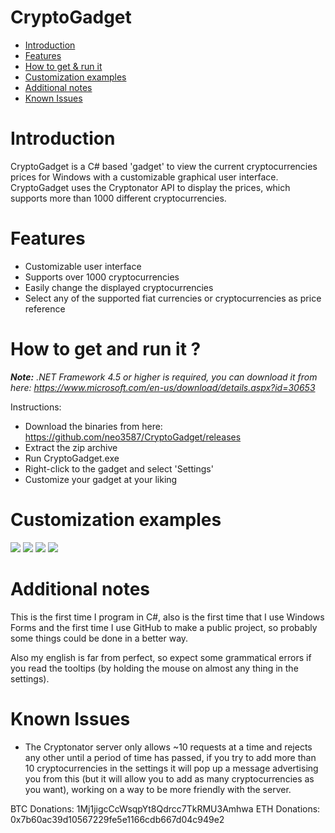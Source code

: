 # CryptoGadget

- [Introduction](#introduction)
- [Features](#features)
- [How to get & run it](#get_run)
- [Customization examples](#examples)
- [Additional notes](#notes)
- [Known Issues](#notes)

# <a name ="introduction"></a> Introduction

CryptoGadget is a C# based 'gadget' to view the current cryptocurrencies prices for Windows with a customizable graphical user interface. CryptoGadget uses the Cryptonator API to display the prices, which supports more than 1000 different cryptocurrencies.

# <a name="features"></a> Features

- Customizable user interface
- Supports over 1000 cryptocurrencies
- Easily change the displayed cryptocurrencies
- Select any of the supported fiat currencies or cryptocurrencies as price reference

# <a name="get_run"></a> How to get and run it ?

<i>**Note:** .NET Framework 4.5 or higher is required, you can download it from here: https://www.microsoft.com/en-us/download/details.aspx?id=30653</i>

Instructions: 
- Download the binaries from here: https://github.com/neo3587/CryptoGadget/releases
- Extract the zip archive
- Run CryptoGadget.exe
- Right-click to the gadget and select 'Settings'
- Customize your gadget at your liking

# <a name="examples"></a> Customization examples

<img src="http://i.imgur.com/VhZ2AQE.png" /> <img src="http://i.imgur.com/3aOcagn.png" /> <img src="http://i.imgur.com/wfKx5BU.png" /> <img src="http://i.imgur.com/tPJX8ic.png" />

# <a name="notes"></a> Additional notes

This is the first time I program in C#, also is the first time that I use Windows Forms and the first time I use GitHub to make a public project, so probably some things could be done in a better way.

Also my english is far from perfect, so expect some grammatical errors if you read the tooltips (by holding the mouse on almost any thing in the settings).

# <a name="issues"></a> Known Issues

- The Cryptonator server only allows ~10 requests at a time and rejects any other until a period of time has passed, if you try to add more than 10 cryptocurrencies in the settings it will pop up a message advertising you from this (but it will allow you to add as many cryptocurrencies as you want), working on a way to be more friendly with the server. 


BTC Donations: 1Mj1jigcCcWsqpYt8Qdrcc7TkRMU3Amhwa
ETH Donations: 0x7b60ac39d10567229fe5e1166cdb667d04c949e2
